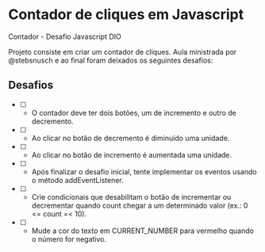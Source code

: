 # Contador de cliques em Javascript

Contador - Desafio Javascript DIO

Projeto consiste em criar um contador de cliques. Aula ministrada por @stebsnusch e ao final foram deixados os seguintes desafios:

## Desafios

- [ ] - O contador deve ter dois botões, um de incremento e outro de decremento.
- [ ] - Ao clicar no botão de decremento é diminuído uma unidade.
- [ ] - Ao clicar no botão de incremento é aumentada uma unidade.
- [ ] - Após finalizar o desafio inicial, tente implementar os eventos usando o método addEventListener.
- [ ] - Crie condicionais que desabilitam o botão de incrementar ou decrementar quando count chegar a um determinado valor (ex.: 0 <= count =< 10).
- [ ] - Mude a cor do texto em CURRENT_NUMBER para vermelho quando o número for negativo.
